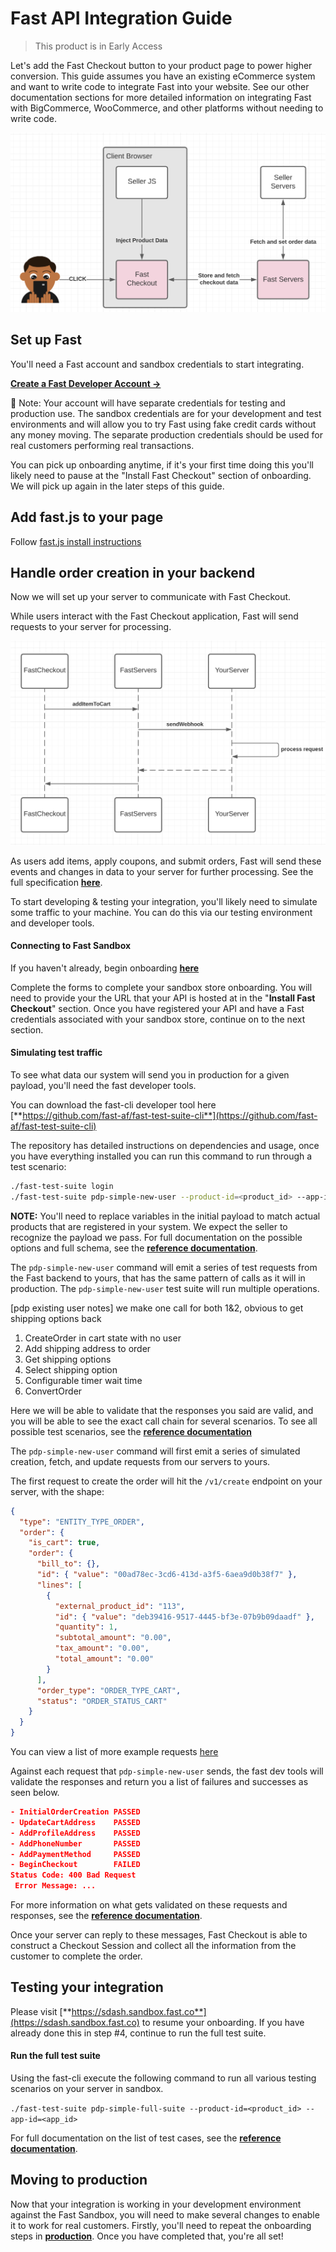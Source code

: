 # Fast API Integration Guide

> This product is in Early Access

Let's add the Fast Checkout button to your product page to power higher conversion. This guide assumes you have an existing eCommerce system and want to write code to integrate Fast into your website. See our other documentation sections for more detailed information on integrating Fast with BigCommerce, WooCommerce, and other platforms without needing to write code.

![Interacting with Fast Checkout](images/fast-api/overview.png)

## Set up Fast

You'll need a Fast account and sandbox credentials to start integrating.

[**Create a Fast Developer Account →**](https://sdash.fast.co)

🚨 Note: Your account will have separate credentials for testing and production use. The sandbox credentials are for your development and test environments and will allow you to try Fast using fake credit cards without any money moving. The separate production credentials should be used for real customers performing real transactions.

You can pick up onboarding anytime, if it's your first time doing this you'll likely need to pause at the "Install Fast Checkout" section of onboarding. We will pick up again in the later steps of this guide.

## Add fast.js to your page

Follow [fast.js install instructions](fast-api-fastjs)

## Handle order creation in your backend

Now we will set up your server to communicate with Fast Checkout.

While users interact with the Fast Checkout application, Fast will send requests to your server for processing.

![Handle order creation in the backend](images/fast-api/handle-order-creation.png)

As users add items, apply coupons, and submit orders, Fast will send these events and changes in data to your server for further processing. See the full specification [**here**](https://www.fast.co/docs/order/order/).

To start developing & testing your integration, you'll likely need to simulate some traffic to your machine. You can do this via our testing environment and developer tools.

#### Connecting to Fast Sandbox

If you haven't already, begin onboarding [**here**](https://sandbox.sdash.fast.co)

Complete the forms to complete your sandbox store onboarding. You will need to provide your the URL that your API is hosted at in the "**Install Fast Checkout**" section. Once you have registered your API and have a Fast credentials associated with your sandbox store, continue on to the next section.

#### Simulating test traffic

To see what data our system will send you in production for a given payload, you'll need the fast developer tools.

You can download the fast-cli developer tool here [**https://github.com/fast-af/fast-test-suite-cli**](https://github.com/fast-af/fast-test-suite-cli)

The repository has detailed instructions on dependencies and usage, once you have everything installed you can run this command to run through a test scenario:

```bash
./fast-test-suite login
./fast-test-suite pdp-simple-new-user --product-id=<product_id> --app-id=<app_id>
```

**NOTE:** You'll need to replace variables in the initial payload to match actual products that are registered in your system. We expect the seller to recognize the payload we pass. For full documentation on the possible options and full schema, see the [**reference documentation**](https://www.fast.co/docs/order/order/).

The `pdp-simple-new-user` command will emit a series of test requests from the Fast backend to yours, that has the same pattern of calls as it will in production. The `pdp-simple-new-user` test suite will run multiple operations.

[pdp existing user notes] we make one call for both 1&2, obvious to get shipping options back

1. CreateOrder in cart state with no user
2. Add shipping address to order
3. Get shipping options
4. Select shipping option
5. Configurable timer wait time
6. ConvertOrder

Here we will be able to validate that the responses you said are valid, and you will be able to see the exact call chain for several scenarios. To see all possible test scenarios, see the [**reference documentation**](https://www.fast.co/docs/order/order/)

The `pdp-simple-new-user` command will first emit a series of simulated creation, fetch, and update requests from our servers to yours.

The first request to create the order will hit the `/v1/create` endpoint on your server, with the shape:

```json
{
  "type": "ENTITY_TYPE_ORDER",
  "order": {
    "is_cart": true,
    "order": {
      "bill_to": {},
      "id": { "value": "00ad78ec-3cd6-413d-a3f5-6aea9d0b38f7" },
      "lines": [
        {
          "external_product_id": "113",
          "id": { "value": "deb39416-9517-4445-bf3e-07b9b09daadf" },
          "quantity": 1,
          "subtotal_amount": "0.00",
          "tax_amount": "0.00",
          "total_amount": "0.00"
        }
      ],
      "order_type": "ORDER_TYPE_CART",
      "status": "ORDER_STATUS_CART"
    }
  }
}
```

You can view a list of more example requests [here](https://github.com/fast-af/di-reference-implementation/blob/main/EXAMPLES.md)

Against each request that `pdp-simple-new-user` sends, the fast dev tools will validate the responses and return you a list of failures and successes as seen below.

```json
- InitialOrderCreation PASSED
- UpdateCartAddress    PASSED
- AddProfileAddress    PASSED
- AddPhoneNumber       PASSED
- AddPaymentMethod     PASSED
- BeginCheckout        FAILED
Status Code: 400 Bad Request
 Error Message: ...
```

For more information on what gets validated on these requests and responses, see the [**reference documentation**](https://www.fast.co/docs/order/order/).

Once your server can reply to these messages, Fast Checkout is able to construct a Checkout Session and collect all the information from the customer to complete the order.

## Testing your integration

Please visit [**https://sdash.sandbox.fast.co**](https://sdash.sandbox.fast.co) to resume your onboarding. If you have already done this in step #4, continue to run the full test suite.

#### Run the full test suite

Using the fast-cli execute the following command to run all various testing scenarios on your server in sandbox.

`./fast-test-suite pdp-simple-full-suite --product-id=<product_id> --app-id=<app_id>`

For full documentation on the list of test cases, see the [**reference documentation**](https://www.fast.co/docs/order/order/).

## Moving to production

Now that your integration is working in your development environment against the Fast Sandbox, you will need to make several changes to enable it to work for real customers. Firstly, you'll need to repeat the onboarding steps in [**production**](https://sdash.fast.co). Once you have completed that, you're all set!
